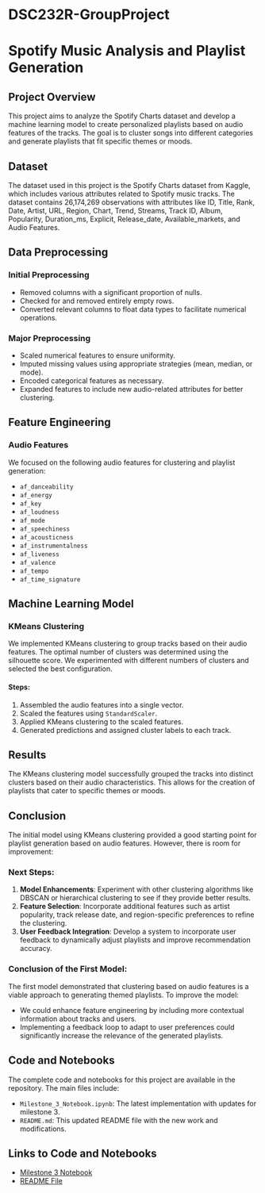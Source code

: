 # DSC232R-GroupProject

# Spotify Music Analysis and Playlist Generation

## Project Overview

This project aims to analyze the Spotify Charts dataset and develop a machine learning model to create personalized playlists based on audio features of the tracks. The goal is to cluster songs into different categories and generate playlists that fit specific themes or moods.

## Dataset

The dataset used in this project is the Spotify Charts dataset from Kaggle, which includes various attributes related to Spotify music tracks. The dataset contains 26,174,269 observations with attributes like ID, Title, Rank, Date, Artist, URL, Region, Chart, Trend, Streams, Track ID, Album, Popularity, Duration_ms, Explicit, Release_date, Available_markets, and Audio Features.

## Data Preprocessing

### Initial Preprocessing
- Removed columns with a significant proportion of nulls.
- Checked for and removed entirely empty rows.
- Converted relevant columns to float data types to facilitate numerical operations.

### Major Preprocessing
- Scaled numerical features to ensure uniformity.
- Imputed missing values using appropriate strategies (mean, median, or mode).
- Encoded categorical features as necessary.
- Expanded features to include new audio-related attributes for better clustering.

## Feature Engineering

### Audio Features
We focused on the following audio features for clustering and playlist generation:
- `af_danceability`
- `af_energy`
- `af_key`
- `af_loudness`
- `af_mode`
- `af_speechiness`
- `af_acousticness`
- `af_instrumentalness`
- `af_liveness`
- `af_valence`
- `af_tempo`
- `af_time_signature`

## Machine Learning Model

### KMeans Clustering
We implemented KMeans clustering to group tracks based on their audio features. The optimal number of clusters was determined using the silhouette score. We experimented with different numbers of clusters and selected the best configuration.

#### Steps:
1. Assembled the audio features into a single vector.
2. Scaled the features using `StandardScaler`.
3. Applied KMeans clustering to the scaled features.
4. Generated predictions and assigned cluster labels to each track.

## Results

The KMeans clustering model successfully grouped the tracks into distinct clusters based on their audio characteristics. This allows for the creation of playlists that cater to specific themes or moods.

## Conclusion

The initial model using KMeans clustering provided a good starting point for playlist generation based on audio features. However, there is room for improvement:

### Next Steps:
1. **Model Enhancements**: Experiment with other clustering algorithms like DBSCAN or hierarchical clustering to see if they provide better results.
2. **Feature Selection**: Incorporate additional features such as artist popularity, track release date, and region-specific preferences to refine the clustering.
3. **User Feedback Integration**: Develop a system to incorporate user feedback to dynamically adjust playlists and improve recommendation accuracy.

### Conclusion of the First Model:
The first model demonstrated that clustering based on audio features is a viable approach to generating themed playlists. To improve the model:
- We could enhance feature engineering by including more contextual information about tracks and users.
- Implementing a feedback loop to adapt to user preferences could significantly increase the relevance of the generated playlists.

## Code and Notebooks

The complete code and notebooks for this project are available in the repository. The main files include:
- `Milestone_3_Notebook.ipynb`: The latest implementation with updates for milestone 3.
- `README.md`: This updated README file with the new work and modifications.

## Links to Code and Notebooks
- [Milestone 3 Notebook](Milestone3_Notebook.ipynb)
- [README File](README.md)
